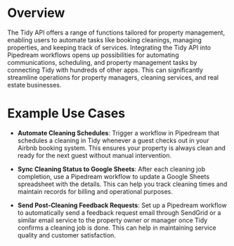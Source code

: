 # Overview

The Tidy API offers a range of functions tailored for property management, enabling users to automate tasks like booking cleanings, managing properties, and keeping track of services. Integrating the Tidy API into Pipedream workflows opens up possibilities for automating communications, scheduling, and property management tasks by connecting Tidy with hundreds of other apps. This can significantly streamline operations for property managers, cleaning services, and real estate businesses.

# Example Use Cases

- **Automate Cleaning Schedules**: Trigger a workflow in Pipedream that schedules a cleaning in Tidy whenever a guest checks out in your Airbnb booking system. This ensures your property is always clean and ready for the next guest without manual intervention.

- **Sync Cleaning Status to Google Sheets**: After each cleaning job completion, use a Pipedream workflow to update a Google Sheets spreadsheet with the details. This can help you track cleaning times and maintain records for billing and operational purposes.

- **Send Post-Cleaning Feedback Requests**: Set up a Pipedream workflow to automatically send a feedback request email through SendGrid or a similar email service to the property owner or manager once Tidy confirms a cleaning job is done. This can help in maintaining service quality and customer satisfaction.
